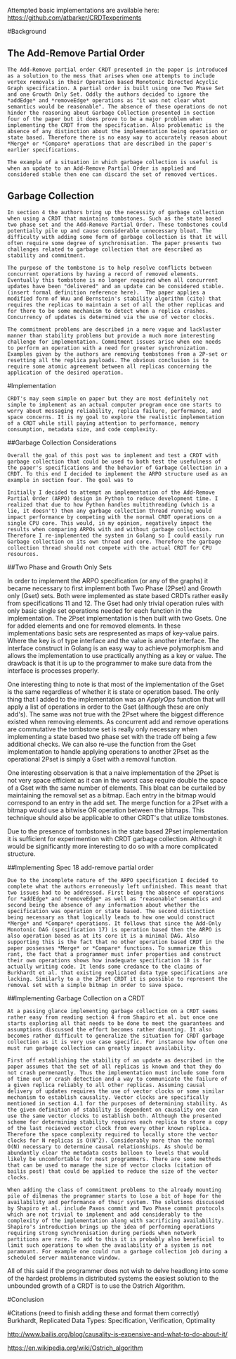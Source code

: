 Attempted basic implementations are available here: https://github.com/atbarker/CRDTexperiments

#Background

## The Add-Remove Partial Order

	The Add-Remove partial order CRDT presented in the paper is introduced as a solution to the mess that arises when one attempts to include vertex removals in their Operation based Monotonic Directed Acyclic Graph specification. A partial order is built using one Two Phase Set and one Growth Only Set. Oddly the authors decided to ignore the *addEdge* and *removeEdge* operations as "it was not clear what semantics would be reasonable". The absence of these operations do not hinder the reasoning about Garbage Collection presented in section four of the paper but it does prove to be a major problem when implementing the CRDT from the specification. Also problematic is the absence of any distinction about the implementation being operation or state based. Therefore there is no easy way to accurately reason about *Merge* or *Compare* operations that are described in the paper's earlier specifications.

	The example of a situation in which garbage collection is useful is when an update to an Add-Remove Partial Order is applied and considered stable then one can discard the set of removed vertices.

## Garbage Collection

    In section 4 the authors bring up the necessity of garbage collection when using a CRDT that maintains tombstones. Such as the state based two phase set and the Add-Remove Partial Order. These tombstones could potentially pile up and cause considerable unnecessary bloat. The difficulty with adding some form of garbage collection is that it will often require some degree of synchronisation. The paper presents two challenges related to garbage collection that are described as stability and commitment.

    The purpose of the tombstone is to help resolve conflicts between concurrent operations by having a record of removed elements. Eventually this tombstone is no longer required when all concurrent updates have been "delivered" and an update can be considered stable. (insert formal definition reference here).  The paper applies a modified form of Wuu and Bernstein's stability algorithm (cite) that requires the replicas to maintain a set of all the other replicas and for there to be some mechanism to detect when a replica crashes. Concurrency of updates is determined via the use of vector clocks.

    The commitment problems are described in a more vague and lackluster manner than stability problems but provide a much more interesting challenge for implementation. Commitment issues arise when one needs to perform an operation with a need for greater synchronization. Examples given by the authors are removing tombstones from a 2P-set or resetting all the replica payloads. The obvious conclusion is to require some atomic agreement between all replicas concerning the application of the desired operation.

#Implementation

    CRDT's may seem simple on paper but they are most definitely not simple to implement as an actual computer program once one starts to worry about messaging reliability, replica failure, performance, and space concerns. It is my goal to explore the realistic implementation of a CRDT while still paying attention to performance, memory consumption, metadata size, and code complexity.

##Garbage Collection Considerations

    Overall the goal of this post was to implement and test a CRDT with garbage collection that could be used to both test the usefulness of the paper's specifications and the behavior of Garbage Collection in a CRDT. To this end I decided to implement the ARPO structure used as an example in section four. The goal was to 

    Initially I decided to attempt an implementation of the Add-Remove Partial Order (ARPO) design in Python to reduce development time. I realized that due to how Python handles multithreading (which is a lie, it doesn't) then any garbage collection thread running would impact performance by competing with the normal CRDT operations on a single CPU core. This would, in my opinion, negatively impact the results when comparing ARPOs with and without garbage collection. Therefore I re-implemented the system in Golang so I could easily run Garbage collection on its own thread and core. Therefore the garbage collection thread should not compete with the actual CRDT for CPU resources.

##Two Phase and Growth Only Sets

In order to implement the ARPO specification (or any of the graphs) it became necessary to first implement both Two Phase (2Pset) and Growth only (Gset) sets. Both were implemented as state based CRDTs rather easily from specifications 11 and 12. The Gset had only trivial operation rules with only basic single set operations needed for each function in the implementation. The 2Pset implementation is then built with two Gsets. One for added elements and one for removed elements. In these implementations basic sets are respresented as maps of key-value pairs. Where the key is of type interface and the value is another interface. The interface construct in Golang is an easy way to achieve polymorphism and allows the implementation to use practically anything as a key or value. The drawback is that it is up to the programmer to make sure data from the interface is processes properly. 

One interesting thing to note is that most of the implementation of the Gset is the same regardless of whether it is state or operation based. The only thing that I added to the implementation was an *ApplyOps* function that will apply a list of operations in order to the Gset (although these are only add's). The same was not true with the 2Pset where the biggest difference existed when removing elements. As concurrent add and remove operations are commutative the tombstone set is really only necessary when implementing a state based two phase set with the trade off being a few additional checks. We can also re-use the function from the Gset implementation to handle applying operations to another 2Pset as the operational 2Pset is simply a Gset with a removal function. 

One interesting observation is that a naive implementation of the 2Pset is not very space efficient as it can in the worst case require double the space of a Gset with the same number of elements. This bloat can be curtailed by maintaining the removal set as a bitmap. Each entry in the bitmap would correspond to an entry in the add set. The merge function for a 2Pset with a bitmap would use a bitwise OR operation between the bitmaps. This technique should also be applicable to other CRDT's that utilize tombstones.   

Due to the presence of tombstones in the state based 2Pset implementation it is sufficient for experimention with CRDT garbage collection. Although it would be significantly more interesting to do so with a more complicated structure.

##Implementing Spec 18 add-remove partial order

    Due to the incomplete nature of the ARPO specification I decided to complete what the authors erroneously left unfinished. This meant that two issues had to be addressed. First being the absence of operations for *addEdge* and *removeEdge* as well as "reasonable" semantics and second being the absence of any information about whether the specification was operation or state based. The second distinction being necessary as that logically leads to how one would construct *Merge* and *Compare* operations. It follows that since the Add-Only Monotonic DAG (specification 17) is operation based then the ARPO is also operation based as at its core it is a minimal DAG. Also supporting this is the fact that no other operation based CRDT in the paper possesses *Merge* or *Compare* functions. To summarize this rant, the fact that a programmer must infer properties and construct their own operations shows how inadequate specification 18 is for actually writing code. It lends some credance to the claims of Burkhardt et al. that existing replicated data type specifications are lacking. Similarly to a the 2Pset CRDT it is possible to represent the removal set with a simple bitmap in order to save space.

##Implementing Garbage Collection on a CRDT

    At a passing glance implementing garbage collection on a CRDT seems rather easy from reading section 4 from Shapiro et al. but once one starts exploring all that needs to be done to meet the guarantees and assumptions discussed the effort becomes rather daunting. It also becomes rather difficult to generalize the situation for CRDT garbage collection as it is very use case specific. For instance how often one must run garbage collection can greatly impact availability.

    First off establishing the stability of an update as described in the paper assumes that the set of all replicas is known and that they do not crash permenantly. Thus the implementation must include some form of time out or crash detection and a way to communicate the failure of a given replica reliably to all other replicas. Assuming causal delivery of updates requires the use of vector clocks or some similar mechanism to establish causality. Vector clocks are specifically mentioned in section 4.1 for the purposes of determining stability. As the given definition of stability is dependent on causality one can use the same vector clocks to establish both. Although the presented scheme for determining stability requires each replica to store a copy of the last recieved vector clock from every other known replica. Therefore the space complexity required to locally store the vector clocks for N replicas is O(N^2). Considerably more than the normal O(N) necessary to determine causal relationships. As should be abundantly clear the metadata costs balloon to levels that would likely be uncomfortable for most programmers. There are some methods that can be used to manage the size of vector clocks (citation of bailis post) that could be applied to reduce the size of the vector clocks. 

    When adding the class of commitment problems to the already mounting pile of dilmenas the programmer starts to lose a bit of hope for the availability and performance of their system. The solutions discussed by Shapiro et al. include Paxos commit and Two Phase commit protocols which are not trivial to implement and add considerably to the complexity of the implementation along with sacrificing availability. Shapiro's introduction brings up the idea of performing operations requiring strong synchronisation during periods when network partitions are rare. To add to this it is probably also beneficial to limit such operations to when the availability of a system is not paramount. For example one could run a garbage collection job during a scheduled server maintenance window.

All of this said if the programmer does not wish to delve headlong into some of the hardest problems in distributed systems the easiest solution to the unbounded growth of a CRDT is to use the Ostrich Algorithm.

#Conclusion





#Citations (need to finish adding these and format them correctly)
Burkhardt, Replicated Data Types: Specification, Verification, Optimality

http://www.bailis.org/blog/causality-is-expensive-and-what-to-do-about-it/

https://en.wikipedia.org/wiki/Ostrich_algorithm


